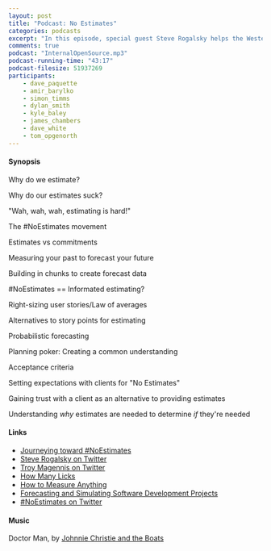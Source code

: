 ```yaml
---
layout: post
title: "Podcast: No Estimates"
categories: podcasts
excerpt: "In this episode, special guest Steve Rogalsky helps the Western Devs understand the #NoEstimates movement"
comments: true
podcast: "InternalOpenSource.mp3"
podcast-running-time: "43:17"
podcast-filesize: 51937269
participants: 
    - dave_paquette
    - amir_barylko
    - simon_timms
    - dylan_smith
    - kyle_baley
    - james_chambers
    - dave_white
    - tom_opgenorth
---
```


#### Synopsis

Why do we estimate?

Why do our estimates suck?

"Wah, wah, wah, estimating is hard!"

The #NoEstimates movement

Estimates vs commitments

Measuring your past to forecast your future

Building in chunks to create forecast data

#NoEstimates == Informated estimating?

Right-sizing user stories/Law of averages

Alternatives to story points for estimating

Probabilistic forecasting

Planning poker: Creating a common understanding

Acceptance criteria

Setting expectations with clients for "No Estimates"

Gaining trust with a client as an alternative to providing estimates

Understanding *why* estimates are needed to determine *if* they're needed

#### Links

* [Journeying toward #NoEstimates](http://winnipegagilist.blogspot.com/2015/05/journeying-towards-noestimates.html)
* [Steve Rogalsky on Twitter](https://twitter.com/srogalsky)
* [Troy Magennis on Twitter](https://twitter.com/t_magennis)
* [How Many Licks](http://www.amazon.ca/How-Many-Licks-Estimate-Anything/dp/0762435607)
* [How to Measure Anything](http://www.amazon.ca/How-Measure-Anything-Intangibles-Business/dp/1118539273/ref=sr_1_1?ie=UTF8&qid=1440783530&sr=8-1&keywords=how+to+measure+anything)
* [Forecasting and Simulating Software Development Projects](http://www.amazon.com/Forecasting-Simulating-Software-Development-Projects/dp/1466454830/ref=asap_bc?ie=UTF8)
* [#NoEstimates on Twitter](https://twitter.com/search?q=%23noestimates)

#### Music

Doctor Man, by [Johnnie Christie and the Boats](https://www.youtube.com/user/jwcchristie)

